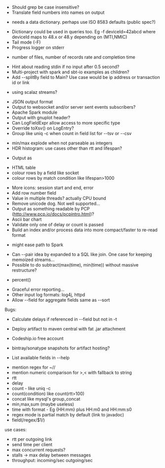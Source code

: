 * Should grep be case insensitive?
* Translate field numbers into names on output
 - needs a data dictionary. perhaps use ISO 8583 defaults (public spec?)
* Dictionary could be used in queries too. Eg -f deviceId=42abcd where deviceId maps to 48.x or 48.y depending on (MTI,NMIC)
* Tail mode (-F)
* Progress logger on stderr
 - number of files, number of records rate and completion time
* Hint about reading stdin if no input after 0.5 second?
* Multi-project with spark and sbt-io examples as children?
* Add --splitBy field to Main? Use case would be ip address or transaction id or link
 - using scalaz streams?
* JSON output format
* Output to websocket and/or server sent events subscribers?
* Apache Spark module
* Output with gnuplot header?
* Can LogFieldExpr allow access to more specific type
 * Override toXsv() on LogEntry?
* Group like uniq -c when count in field list for --tsv or --csv
 - min/max explode when not parseable as integers
 - HDR histogram: use cases other than rtt and lifespan?
* Output as
 - HTML table
  - colour rows by a field like socket
  - colour rows by match condition like lifespan>1000
* More icons: session start and end, error
* Add row number field
* Value in multiple threads? actually CPU bound
* Remove unicode dog. Not well supported...
* Output as something readable by PCP (http://www.pcp.io/docs/pcpintro.html)?
* Ascii bar chart
* Validate only one of delay or count is passed
* Build an index and/or process data into more compact/faster to re-read format
 - might ease path to Spark
* Can --pair idea by expanded to a SQL like join. One case for keeping memoized streams...
* Possible to do subtract(max(time), min(time)) without massive restructure?
 - percent()
* Graceful error reporting...
* Other input log formats: log4j, httpd
* Allow --field for aggregate fields same as --sort

Bugs:
 * Calculate delays if referenced in --field but not in -t

* Deploy artifact to maven central with fat .jar attachment
* Codeship.io free account
* bintray/sonatype snapshots for artifact hosting?
* List available fields in --help
 - mention regex for ~//
 - mention numeric comparison for >,< with fallback to string
 - rtt
 - delay
 - count - like uniq -c
 - count(condition) like count(rtt>100)
 - concat like mysql's group_concat
 - min,max,sum (maybe useless)
 - time with format - Eg {HH:mm} plus HH:m0 and HH:mm:s0
 - regex mode is partial match by default (link to javadoc)
 - field(/regex/$1/)

use cases:
* rtt per outgoing link
* send time per client
* max concurrent requests?
* stalls -> max delay between messages
* throughput: incoming/sec outgoing/sec